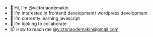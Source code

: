 - 👋 Hi, I’m @victoriaodemakin
- 👀 I’m interested in frontend development/ wordpress development
- 🌱 I’m currently learning javascript 
- 💞️ I’m looking to collaborate
- 📫 How to reach me @victoriaodemakin@gmail.com

<!---
victoriaodemakin/victoriaodemakin is a ✨ special ✨ repository because its `README.md` (this file) appears on your GitHub profile.
You can click the Preview link to take a look at your changes.
--->
